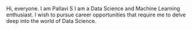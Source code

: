 Hi, everyone.
I am Pallavi S
I am a Data Science and Machine Learning enthusiast.
I wish to pursue career opportunities that require me to delve deep into the world of Data Science.
